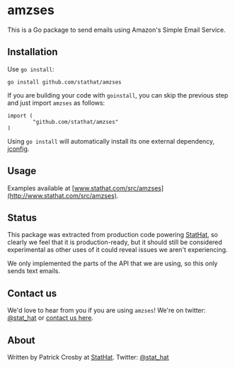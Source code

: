 amzses
======

This is a Go package to send emails using Amazon's Simple Email Service.

Installation
------------

Use `go install`:

    go install github.com/stathat/amzses

If you are building your code with `goinstall`, you can skip the previous step and just
import `amzses` as follows:

    import (
            "github.com/stathat/amzses"
    )

Using `go install` will automatically install its one external dependency,
[jconfig](http://www.stathat.com/src/jconfig).

Usage
-----

Examples available at [www.stathat.com/src/amzses](http://www.stathat.com/src/amzses).

Status
------

This package was extracted from production code powering [StatHat](http://www.stathat.com),
so clearly we feel that it is production-ready, but it should still be considered
experimental as other uses of it could reveal issues we aren't experiencing.

We only implemented the parts of the API that we are using, so this only sends text emails.

Contact us
----------

We'd love to hear from you if you are using `amzses`!  We're on twitter: [@stat_hat](http://twitter.com/stat_hat) or [contact us here](http://www.stathat.com/docs/contact).

About
-----

Written by Patrick Crosby at [StatHat](http://www.stathat.com).  Twitter:  [@stat_hat](http://twitter.com/stat_hat)

